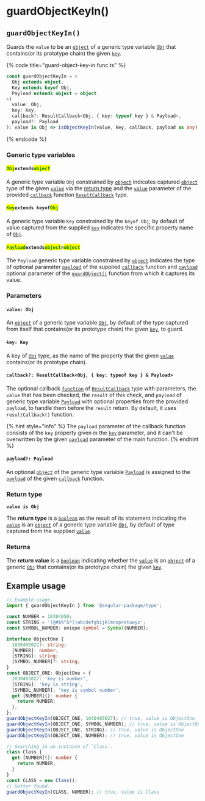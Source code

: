 # guardObjectKeyIn()

## `guardObjectKeyIn()`

Guards the `value` to be an [`object`](https://developer.mozilla.org/en-US/docs/Web/JavaScript/Reference/Global\_Objects/Object) of a generic type variable [`Obj`](guardobjectkeyin.md#objextendsobject) that contains(or its prototype chain) the given [`key`](guardobjectkeyin.md#key-key).

{% code title="guard-object-key-in.func.ts" %}
```typescript
const guardObjectKeyIn = <
  Obj extends object,
  Key extends keyof Obj,
  Payload extends object = object
>(
  value: Obj,
  key: Key,
  callback?: ResultCallback<Obj, { key: typeof key } & Payload>,
  payload?: Payload
): value is Obj => isObjectKeyIn(value, key, callback, payload as any);
```
{% endcode %}

### Generic type variables

#### <mark style="color:green;">**`Obj`**</mark>**`extends`**<mark style="color:green;">**`object`**</mark>

A generic type variable `Obj` constrained by [`object`](https://developer.mozilla.org/en-US/docs/Web/JavaScript/Reference/Global\_Objects/Object) indicates captured [`object`](https://developer.mozilla.org/en-US/docs/Web/JavaScript/Reference/Global\_Objects/Object) type of the given [`value`](guardobjectkeyin.md#value-type) via the [return type](guardobjectkeyin.md#return-type) and the [`value`](../types/resultcallback.md#value-value) parameter of the provided [`callback`](guardobjectkeyin.md#callback-resultcallback-less-than-bigint-payload-greater-than) function [`ResultCallback`](../types/resultcallback.md) type.

#### <mark style="color:green;">**`Key`**</mark>**`extends keyof`**<mark style="color:green;">**`Obj`**</mark>

A generic type variable `Key` constrained by the `keyof Obj`, by default of value captured from the supplied [`key`](guardobjectkeyin.md#key-key) indicates the specific property name of [`Obj`](guardobjectkeyin.md#objextendsobject).

#### <mark style="color:green;">**`Payload`**</mark>**`extends`**<mark style="color:green;">**`object`**</mark>**`=`**<mark style="color:green;">**`object`**</mark>

The `Payload` generic type variable constrained by [`object`](https://www.typescriptlang.org/docs/handbook/basic-types.html#object) indicates the type of optional parameter [`payload`](../types/resultcallback.md#payload-payload) of the supplied [`callback`](guardobjectkeyin.md#callback-resultcallback-less-than-type-payload-greater-than) function and [`payload`](guardobjectkeyin.md#payload-payload) optional parameter of the [`guardObject()`](guardobjectkeyin.md#guardobject) function from which it captures its value.

### Parameters

#### `value: Obj`

An [`object`](https://developer.mozilla.org/en-US/docs/Web/JavaScript/Reference/Global\_Objects/Object) of a generic type variable [`Obj`](guardobjectkeyin.md#objextendsobject), by default of the type captured from itself that contains(or its prototype chain) the given [`key`](guardobjectkeyin.md#key-key), to guard.

#### `key: Key`

A key of [`Obj`](guardobjectkeyin.md#objextendsobject) type, as the name of the property that the given [`value`](guardobjectkeyin.md#value-obj) contains(or its prototype chain).

#### `callback?: ResultCallback<Obj, { key: typeof key } & Payload>`

The optional callback [`function`](https://developer.mozilla.org/en-US/docs/Web/JavaScript/Guide/Functions) of [`ResultCallback`](../types/resultcallback.md) type with parameters, the `value` that has been checked, the `result` of this check, and `payload` of generic type variable [`Payload`](guardobjectkeyin.md#payloadextendsobject-object) with optional properties from the provided `payload`, to handle them before the `result` return. By default, it uses `resultCallback()` function.

{% hint style="info" %}
The `payload` parameter of the callback function consists of the `key` property given in the [`key`](guardobjectkeyin.md#key-key) parameter, and it can't be overwritten by the given [`payload`](guardobjectkeyin.md#payload-payload) parameter of the main function.
{% endhint %}

#### `payload?: Payload`

An optional [`object`](https://developer.mozilla.org/en-US/docs/Web/JavaScript/Reference/Global\_Objects/Object) of the generic type variable [`Payload`](guardobjectkeyin.md#payloadextendsobject-object) is assigned to the [`payload`](../types/resultcallback.md#payload-payload) of the given [`callback`](guardobjectkeyin.md#callback-resultcallback-less-than-bigint-payload-greater-than) function.

### Return type

**`value is Obj`**

The **return type** is a [`boolean`](https://www.typescriptlang.org/docs/handbook/basic-types.html#boolean) as the result of its statement indicating the [`value`](guardobjectkeyin.md#value-obj) is an [`object`](https://www.typescriptlang.org/docs/handbook/basic-types.html#object) of a generic type variable [`Obj`](guardobjectkeyin.md#objextendsobject), by default of type captured from the supplied [`value`](guardobjectkeyin.md#value-obj).

### Returns

The **return value** is a [`boolean`](https://developer.mozilla.org/en-US/docs/Web/JavaScript/Reference/Global\_Objects/Boolean) indicating whether the [`value`](guardobjectkeyin.md#value-obj) is an [`object`](https://developer.mozilla.org/en-US/docs/Web/JavaScript/Reference/Global\_Objects/Object) of a generic [`Obj`](guardobjectkeyin.md#objextendsobject) that contains(or its prototype chain) the given [`key`](guardobjectkeyin.md#key-key).

## Example usage

```typescript
// Example usage.
import { guardObjectKeyIn } from '@angular-package/type';

const NUMBER = 10304050;
const STRING = '!@#$%^&*()abcdefghijklmnoprstuwyz';
const SYMBOL_NUMBER: unique symbol = Symbol(NUMBER);

interface ObjectOne {
  1030405027?: string;
  [NUMBER]: number;
  [STRING]: string;
  [SYMBOL_NUMBER]?: string;
}
const OBJECT_ONE: ObjectOne = {
  1030405027: 'key is number',
  [STRING]: 'key is string',
  [SYMBOL_NUMBER]: 'key is symbol number',
  get [NUMBER](): number {
    return NUMBER;
  },
};
guardObjectKeyIn(OBJECT_ONE, 1030405027); // true, value is ObjectOne
guardObjectKeyIn(OBJECT_ONE, SYMBOL_NUMBER); // true, value is ObjectOne
guardObjectKeyIn(OBJECT_ONE, STRING); // true, value is ObjectOne
guardObjectKeyIn(OBJECT_ONE, NUMBER); // true, value is ObjectOne

// Searching in an instance of `Class`.
class Class {
  get [NUMBER](): number {
    return NUMBER;
  }
}
const CLASS = new Class();
// Getter found.
guardObjectKeyIn(CLASS, NUMBER); // true, value is Class
```
